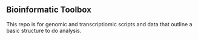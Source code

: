 ## Bioinformatic Toolbox

This repo is for genomic and transcriptiomic scripts and data that outline a basic structure to do analysis. 
